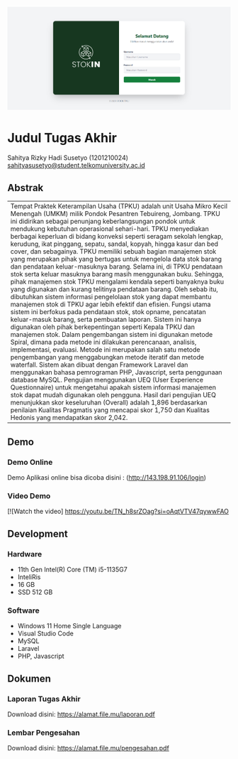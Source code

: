# ![WebApp](https://github.com/Software-Engineering-TUS/12021210024-Sahitya/blob/main/images/Login.png) <!-- silakan ganti gambar dengan screenshoot aplikasi yang dikembangkan -->
# Judul Tugas Akhir
Sahitya Rizky Hadi Susetyo (1201210024) sahityasusetyo@student.telkomuniversity.ac.id
## Abstrak
<table>
<tr>
<td>
Tempat Praktek Keterampilan Usaha (TPKU) adalah unit Usaha Mikro Kecil 
Menengah (UMKM) milik Pondok Pesantren Tebuireng, Jombang. TPKU ini 
didirikan sebagai penunjang keberlangsungan pondok untuk mendukung kebutuhan 
operasional sehari-hari. TPKU menyediakan berbagai keperluan di bidang konveksi 
seperti seragam sekolah lengkap, kerudung, ikat pinggang, sepatu, sandal, kopyah, 
hingga kasur dan bed cover, dan sebagainya. TPKU memiliki sebuah bagian  
manajemen stok yang merupakan pihak yang bertugas untuk mengelola data stok 
barang dan pendataan keluar-masuknya barang. 
Selama ini, di TPKU pendataan stok serta keluar masuknya barang masih 
menggunakan buku. Sehingga, pihak manajemen stok TPKU mengalami kendala 
seperti banyaknya buku yang digunakan dan kurang telitinya pendataan barang. 
Oleh sebab itu, dibutuhkan sistem informasi pengelolaan stok yang dapat 
membantu manajemen stok di TPKU agar lebih efektif dan efisien. Fungsi utama 
sistem ini berfokus pada pendataan stok, stok opname, pencatatan keluar-masuk 
barang, serta pembuatan laporan. Sistem ini hanya digunakan oleh pihak 
berkepentingan seperti Kepala TPKU dan manajemen stok. 
Dalam pengembangan sistem ini digunakan metode Spiral, dimana pada metode ini 
dilakukan perencanaan, analisis, implementasi, evaluasi. Metode ini merupakan 
salah satu metode pengembangan yang menggabungkan metode iteratif dan metode 
waterfall. Sistem akan dibuat dengan Framework Laravel dan menggunakan bahasa 
pemrograman PHP, Javascript, serta penggunaan database MySQL. Pengujian 
menggunakan UEQ (User Experience Questionnaire) untuk mengetahui apakah 
sistem informasi manajemen stok dapat mudah digunakan oleh pengguna. Hasil 
dari pengujian UEQ menunjukkan skor keseluruhan (Overall) adalah 1,896 
berdasarkan penilaian Kualitas Pragmatis yang mencapai skor 1,750 dan Kualitas 
Hedonis yang mendapatkan skor 2,042.
</td>
</tr>
</table>


## Demo
### Demo Online
<!-- Optional Kalau ada demo online -->
Demo Aplikasi online bisa dicoba disini : (http://143.198.91.106/login)

### Video Demo
<!-- Wajib mencantumkan link video demo aplikasi, boleh link youtube atau link file video di github -->
[![Watch the video] https://youtu.be/TN_h8srZOag?si=oAqtVTV47qywwFAO

## Development
### Hardware
- 11th Gen Intel(R) Core (TM) i5-1135G7
- InteliRis 
- 16 GB
- SSD 512 GB 

### Software
- Windows 11 Home Single Language 
- Visual Studio Code
- MySQL 
- Laravel
- PHP, Javascript 

## Dokumen

### Laporan Tugas Akhir
<!-- Laporan tugas akhir yang sudah direvisi paling akhir -->
Download disini: https://alamat.file.mu/laporan.pdf

### Lembar Pengesahan
<!-- Lembar Pengesahan yang sudah ditanda-tangani -->
Download disini: https://alamat.file.mu/pengesahan.pdf


